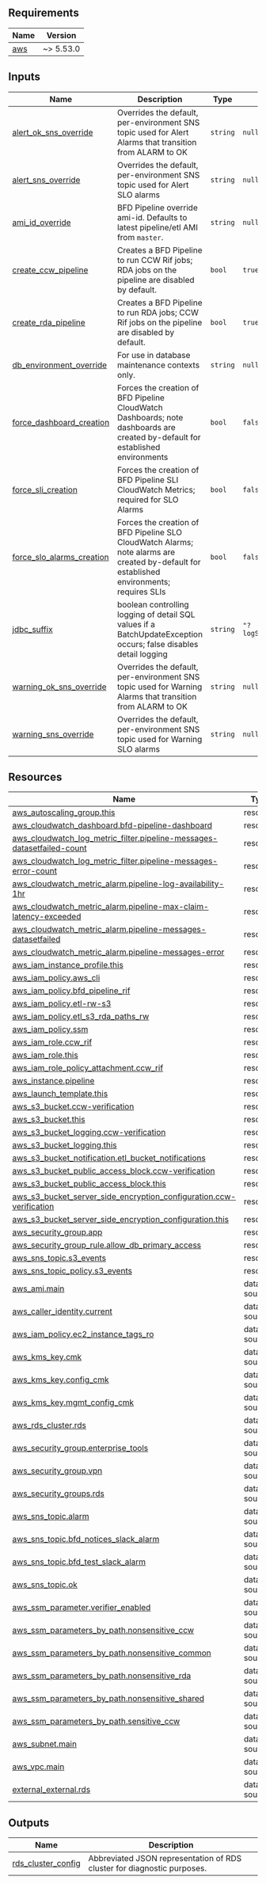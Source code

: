 <!-- BEGIN_TF_DOCS -->
<!-- GENERATED WITH `terraform-docs .`
     Manually updating the README.md will be overwritten.
     For more details, see the file '.terraform-docs.yml' or
     https://terraform-docs.io/user-guide/configuration/
-->
## Requirements

| Name | Version |
|------|---------|
| <a name="requirement_aws"></a> [aws](#requirement\_aws) | ~> 5.53.0 |

<!-- GENERATED WITH `terraform-docs .`
     Manually updating the README.md will be overwritten.
     For more details, see the file '.terraform-docs.yml' or
     https://terraform-docs.io/user-guide/configuration/
-->

## Inputs

| Name | Description | Type | Default | Required |
|------|-------------|------|---------|:--------:|
| <a name="input_alert_ok_sns_override"></a> [alert\_ok\_sns\_override](#input\_alert\_ok\_sns\_override) | Overrides the default, per-environment SNS topic used for Alert Alarms that transition from ALARM to OK | `string` | `null` | no |
| <a name="input_alert_sns_override"></a> [alert\_sns\_override](#input\_alert\_sns\_override) | Overrides the default, per-environment SNS topic used for Alert SLO alarms | `string` | `null` | no |
| <a name="input_ami_id_override"></a> [ami\_id\_override](#input\_ami\_id\_override) | BFD Pipeline override ami-id. Defaults to latest pipeline/etl AMI from `master`. | `string` | `null` | no |
| <a name="input_create_ccw_pipeline"></a> [create\_ccw\_pipeline](#input\_create\_ccw\_pipeline) | Creates a BFD Pipeline to run CCW Rif jobs; RDA jobs on the pipeline are disabled by default. | `bool` | `true` | no |
| <a name="input_create_rda_pipeline"></a> [create\_rda\_pipeline](#input\_create\_rda\_pipeline) | Creates a BFD Pipeline to run RDA jobs; CCW Rif jobs on the pipeline are disabled by default. | `bool` | `true` | no |
| <a name="input_db_environment_override"></a> [db\_environment\_override](#input\_db\_environment\_override) | For use in database maintenance contexts only. | `string` | `null` | no |
| <a name="input_force_dashboard_creation"></a> [force\_dashboard\_creation](#input\_force\_dashboard\_creation) | Forces the creation of BFD Pipeline CloudWatch Dashboards; note dashboards are created by-default for established environments | `bool` | `false` | no |
| <a name="input_force_sli_creation"></a> [force\_sli\_creation](#input\_force\_sli\_creation) | Forces the creation of BFD Pipeline SLI CloudWatch Metrics; required for SLO Alarms | `bool` | `false` | no |
| <a name="input_force_slo_alarms_creation"></a> [force\_slo\_alarms\_creation](#input\_force\_slo\_alarms\_creation) | Forces the creation of BFD Pipeline SLO CloudWatch Alarms; note alarms are created by-default for established environments; requires SLIs | `bool` | `false` | no |
| <a name="input_jdbc_suffix"></a> [jdbc\_suffix](#input\_jdbc\_suffix) | boolean controlling logging of detail SQL values if a BatchUpdateException occurs; false disables detail logging | `string` | `"?logServerErrorDetail=false"` | no |
| <a name="input_warning_ok_sns_override"></a> [warning\_ok\_sns\_override](#input\_warning\_ok\_sns\_override) | Overrides the default, per-environment SNS topic used for Warning Alarms that transition from ALARM to OK | `string` | `null` | no |
| <a name="input_warning_sns_override"></a> [warning\_sns\_override](#input\_warning\_sns\_override) | Overrides the default, per-environment SNS topic used for Warning SLO alarms | `string` | `null` | no |

<!-- GENERATED WITH `terraform-docs .`
     Manually updating the README.md will be overwritten.
     For more details, see the file '.terraform-docs.yml' or
     https://terraform-docs.io/user-guide/configuration/
-->

## Resources

| Name | Type |
|------|------|
| [aws_autoscaling_group.this](https://registry.terraform.io/providers/hashicorp/aws/latest/docs/resources/autoscaling_group) | resource |
| [aws_cloudwatch_dashboard.bfd-pipeline-dashboard](https://registry.terraform.io/providers/hashicorp/aws/latest/docs/resources/cloudwatch_dashboard) | resource |
| [aws_cloudwatch_log_metric_filter.pipeline-messages-datasetfailed-count](https://registry.terraform.io/providers/hashicorp/aws/latest/docs/resources/cloudwatch_log_metric_filter) | resource |
| [aws_cloudwatch_log_metric_filter.pipeline-messages-error-count](https://registry.terraform.io/providers/hashicorp/aws/latest/docs/resources/cloudwatch_log_metric_filter) | resource |
| [aws_cloudwatch_metric_alarm.pipeline-log-availability-1hr](https://registry.terraform.io/providers/hashicorp/aws/latest/docs/resources/cloudwatch_metric_alarm) | resource |
| [aws_cloudwatch_metric_alarm.pipeline-max-claim-latency-exceeded](https://registry.terraform.io/providers/hashicorp/aws/latest/docs/resources/cloudwatch_metric_alarm) | resource |
| [aws_cloudwatch_metric_alarm.pipeline-messages-datasetfailed](https://registry.terraform.io/providers/hashicorp/aws/latest/docs/resources/cloudwatch_metric_alarm) | resource |
| [aws_cloudwatch_metric_alarm.pipeline-messages-error](https://registry.terraform.io/providers/hashicorp/aws/latest/docs/resources/cloudwatch_metric_alarm) | resource |
| [aws_iam_instance_profile.this](https://registry.terraform.io/providers/hashicorp/aws/latest/docs/resources/iam_instance_profile) | resource |
| [aws_iam_policy.aws_cli](https://registry.terraform.io/providers/hashicorp/aws/latest/docs/resources/iam_policy) | resource |
| [aws_iam_policy.bfd_pipeline_rif](https://registry.terraform.io/providers/hashicorp/aws/latest/docs/resources/iam_policy) | resource |
| [aws_iam_policy.etl-rw-s3](https://registry.terraform.io/providers/hashicorp/aws/latest/docs/resources/iam_policy) | resource |
| [aws_iam_policy.etl_s3_rda_paths_rw](https://registry.terraform.io/providers/hashicorp/aws/latest/docs/resources/iam_policy) | resource |
| [aws_iam_policy.ssm](https://registry.terraform.io/providers/hashicorp/aws/latest/docs/resources/iam_policy) | resource |
| [aws_iam_role.ccw_rif](https://registry.terraform.io/providers/hashicorp/aws/latest/docs/resources/iam_role) | resource |
| [aws_iam_role.this](https://registry.terraform.io/providers/hashicorp/aws/latest/docs/resources/iam_role) | resource |
| [aws_iam_role_policy_attachment.ccw_rif](https://registry.terraform.io/providers/hashicorp/aws/latest/docs/resources/iam_role_policy_attachment) | resource |
| [aws_instance.pipeline](https://registry.terraform.io/providers/hashicorp/aws/latest/docs/resources/instance) | resource |
| [aws_launch_template.this](https://registry.terraform.io/providers/hashicorp/aws/latest/docs/resources/launch_template) | resource |
| [aws_s3_bucket.ccw-verification](https://registry.terraform.io/providers/hashicorp/aws/latest/docs/resources/s3_bucket) | resource |
| [aws_s3_bucket.this](https://registry.terraform.io/providers/hashicorp/aws/latest/docs/resources/s3_bucket) | resource |
| [aws_s3_bucket_logging.ccw-verification](https://registry.terraform.io/providers/hashicorp/aws/latest/docs/resources/s3_bucket_logging) | resource |
| [aws_s3_bucket_logging.this](https://registry.terraform.io/providers/hashicorp/aws/latest/docs/resources/s3_bucket_logging) | resource |
| [aws_s3_bucket_notification.etl_bucket_notifications](https://registry.terraform.io/providers/hashicorp/aws/latest/docs/resources/s3_bucket_notification) | resource |
| [aws_s3_bucket_public_access_block.ccw-verification](https://registry.terraform.io/providers/hashicorp/aws/latest/docs/resources/s3_bucket_public_access_block) | resource |
| [aws_s3_bucket_public_access_block.this](https://registry.terraform.io/providers/hashicorp/aws/latest/docs/resources/s3_bucket_public_access_block) | resource |
| [aws_s3_bucket_server_side_encryption_configuration.ccw-verification](https://registry.terraform.io/providers/hashicorp/aws/latest/docs/resources/s3_bucket_server_side_encryption_configuration) | resource |
| [aws_s3_bucket_server_side_encryption_configuration.this](https://registry.terraform.io/providers/hashicorp/aws/latest/docs/resources/s3_bucket_server_side_encryption_configuration) | resource |
| [aws_security_group.app](https://registry.terraform.io/providers/hashicorp/aws/latest/docs/resources/security_group) | resource |
| [aws_security_group_rule.allow_db_primary_access](https://registry.terraform.io/providers/hashicorp/aws/latest/docs/resources/security_group_rule) | resource |
| [aws_sns_topic.s3_events](https://registry.terraform.io/providers/hashicorp/aws/latest/docs/resources/sns_topic) | resource |
| [aws_sns_topic_policy.s3_events](https://registry.terraform.io/providers/hashicorp/aws/latest/docs/resources/sns_topic_policy) | resource |
| [aws_ami.main](https://registry.terraform.io/providers/hashicorp/aws/latest/docs/data-sources/ami) | data source |
| [aws_caller_identity.current](https://registry.terraform.io/providers/hashicorp/aws/latest/docs/data-sources/caller_identity) | data source |
| [aws_iam_policy.ec2_instance_tags_ro](https://registry.terraform.io/providers/hashicorp/aws/latest/docs/data-sources/iam_policy) | data source |
| [aws_kms_key.cmk](https://registry.terraform.io/providers/hashicorp/aws/latest/docs/data-sources/kms_key) | data source |
| [aws_kms_key.config_cmk](https://registry.terraform.io/providers/hashicorp/aws/latest/docs/data-sources/kms_key) | data source |
| [aws_kms_key.mgmt_config_cmk](https://registry.terraform.io/providers/hashicorp/aws/latest/docs/data-sources/kms_key) | data source |
| [aws_rds_cluster.rds](https://registry.terraform.io/providers/hashicorp/aws/latest/docs/data-sources/rds_cluster) | data source |
| [aws_security_group.enterprise_tools](https://registry.terraform.io/providers/hashicorp/aws/latest/docs/data-sources/security_group) | data source |
| [aws_security_group.vpn](https://registry.terraform.io/providers/hashicorp/aws/latest/docs/data-sources/security_group) | data source |
| [aws_security_groups.rds](https://registry.terraform.io/providers/hashicorp/aws/latest/docs/data-sources/security_groups) | data source |
| [aws_sns_topic.alarm](https://registry.terraform.io/providers/hashicorp/aws/latest/docs/data-sources/sns_topic) | data source |
| [aws_sns_topic.bfd_notices_slack_alarm](https://registry.terraform.io/providers/hashicorp/aws/latest/docs/data-sources/sns_topic) | data source |
| [aws_sns_topic.bfd_test_slack_alarm](https://registry.terraform.io/providers/hashicorp/aws/latest/docs/data-sources/sns_topic) | data source |
| [aws_sns_topic.ok](https://registry.terraform.io/providers/hashicorp/aws/latest/docs/data-sources/sns_topic) | data source |
| [aws_ssm_parameter.verifier_enabled](https://registry.terraform.io/providers/hashicorp/aws/latest/docs/data-sources/ssm_parameter) | data source |
| [aws_ssm_parameters_by_path.nonsensitive_ccw](https://registry.terraform.io/providers/hashicorp/aws/latest/docs/data-sources/ssm_parameters_by_path) | data source |
| [aws_ssm_parameters_by_path.nonsensitive_common](https://registry.terraform.io/providers/hashicorp/aws/latest/docs/data-sources/ssm_parameters_by_path) | data source |
| [aws_ssm_parameters_by_path.nonsensitive_rda](https://registry.terraform.io/providers/hashicorp/aws/latest/docs/data-sources/ssm_parameters_by_path) | data source |
| [aws_ssm_parameters_by_path.nonsensitive_shared](https://registry.terraform.io/providers/hashicorp/aws/latest/docs/data-sources/ssm_parameters_by_path) | data source |
| [aws_ssm_parameters_by_path.sensitive_ccw](https://registry.terraform.io/providers/hashicorp/aws/latest/docs/data-sources/ssm_parameters_by_path) | data source |
| [aws_subnet.main](https://registry.terraform.io/providers/hashicorp/aws/latest/docs/data-sources/subnet) | data source |
| [aws_vpc.main](https://registry.terraform.io/providers/hashicorp/aws/latest/docs/data-sources/vpc) | data source |
| [external_external.rds](https://registry.terraform.io/providers/hashicorp/external/latest/docs/data-sources/external) | data source |

<!-- GENERATED WITH `terraform-docs .`
     Manually updating the README.md will be overwritten.
     For more details, see the file '.terraform-docs.yml' or
     https://terraform-docs.io/user-guide/configuration/
-->

## Outputs

| Name | Description |
|------|-------------|
| <a name="output_rds_cluster_config"></a> [rds\_cluster\_config](#output\_rds\_cluster\_config) | Abbreviated JSON representation of RDS cluster for diagnostic purposes. |
<!-- END_TF_DOCS -->

